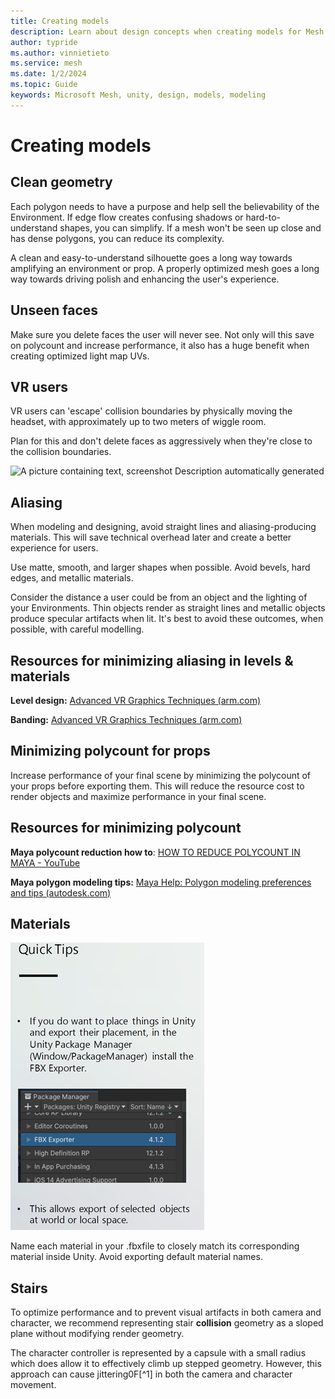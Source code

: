 ```yaml
---
title: Creating models
description: Learn about design concepts when creating models for Mesh.
author: typride
ms.author: vinnietieto
ms.service: mesh
ms.date: 1/2/2024
ms.topic: Guide
keywords: Microsoft Mesh, unity, design, models, modeling
---
```


# Creating models

## Clean geometry

Each polygon needs to have a purpose and help sell the believability of
the Environment. If edge flow creates confusing shadows or
hard-to-understand shapes, you can simplify. If a mesh won't be seen up
close and has dense polygons, you can reduce its complexity.

A clean and easy-to-understand silhouette goes a long way towards
amplifying an environment or prop. A properly optimized mesh goes a long
way towards driving polish and enhancing the user's experience.

## Unseen faces

Make sure you delete faces the user will never see. Not only will this
save on polycount and increase performance, it also has a huge benefit
when creating optimized light map UVs.

## VR users

VR users can 'escape' collision boundaries by physically moving the
headset, with approximately up to two meters of wiggle room.

Plan for this and don't delete faces as aggressively when they're close
to the collision boundaries.

![A picture containing text, screenshot Description automatically
generated](../../media/3d-design-performance-guide/image012.png)

## Aliasing 

When modeling and designing, avoid straight lines and aliasing-producing
materials. This will save technical overhead later and create a better
experience for users.

Use matte, smooth, and larger shapes when possible. Avoid bevels, hard
edges, and metallic materials.

Consider the distance a user could be from an object and the lighting of
your Environments. Thin objects render as straight lines and metallic
objects produce specular artifacts when lit. It's best to avoid these
outcomes, when possible, with careful modelling.

## Resources for minimizing aliasing in levels & materials

**Level design:** [Advanced VR Graphics Techniques
(arm.com)](https://developer.arm.com/documentation/102073/0100/Level-design)

**Banding:** [Advanced VR Graphics Techniques
(arm.com)](https://developer.arm.com/documentation/102073/0100/Banding)

## Minimizing polycount for props

Increase performance of your final scene by minimizing the polycount of
your props before exporting them. This will reduce the resource cost to
render objects and maximize performance in your final scene.

## Resources for minimizing polycount

**Maya polycount reduction how to**: [HOW TO REDUCE POLYCOUNT IN MAYA -
YouTube](https://www.youtube.com/watch?v=xWYEXj_Cemc)

**Maya polygon modeling tips:** [Maya Help: Polygon modeling preferences
and tips
(autodesk.com)](https://help.autodesk.com/view/MAYAUL/2016/ENU/?guid=GUID-4A9B7918-06B9-4BDD-80DE-DD6D756B09B3)

## Materials

![___](../../media/3d-design-performance-guide/image013.png) 

Name each material in your .fbxfile to
closely match its corresponding material inside Unity. Avoid exporting
default material names.

## Stairs

To optimize performance and to prevent visual artifacts in both camera
and character, we recommend representing stair **collision** geometry as
a sloped plane without modifying render geometry.

The character controller is represented by a capsule with a small radius
which does allow it to effectively climb up stepped geometry. However,
this approach can cause jittering0F[^1] in both the camera and character
movement.
